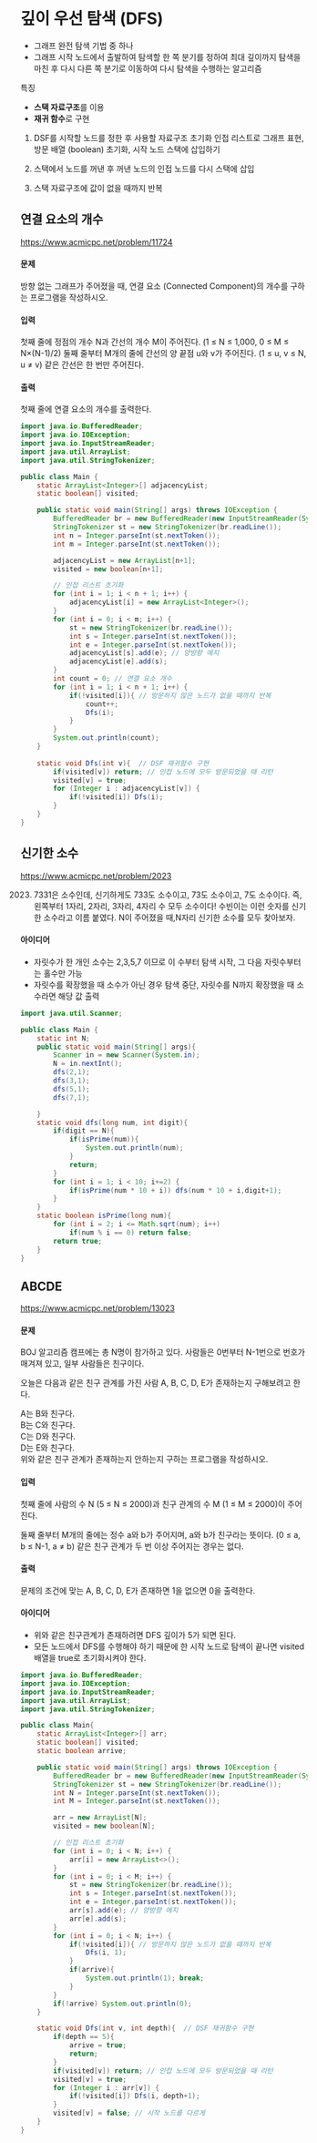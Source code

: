 # 깊이 우선 탐색 (DFS)
- 그래프 완전 탐색 기법 중 하나 <br>
- 그래프 시작 노드에서 출발하여 탐색할 한 쪽 분기를 정하여 최대 깊이까지 탐색을 마친 후 다시 다른 쪽 분기로 이동하여 다시 탐색을 수행하는 알고리즘 <br>

특징 <br>
- **스택 자료구조**를 이용
- **재귀 함수**로 구현
1. DSF를 시작할 노드를 정한 후 사용할 자료구조 초기화
인접 리스트로 그래프 표현, 방문 배열 (boolean) 초기화, 시작 노드 스택에 삽입하기

2. 스택에서 노드를 꺼낸 후 꺼낸 노드의 인접 노드를 다시 스택에 삽입

3. 스택 자료구조에 값이 없을 때까지 반복

## 연결 요소의 개수 

https://www.acmicpc.net/problem/11724

#### 문제 <br>
방향 없는 그래프가 주어졌을 때, 연결 요소 (Connected Component)의 개수를 구하는 프로그램을 작성하시오.<br>

#### 입력<br>
첫째 줄에 정점의 개수 N과 간선의 개수 M이 주어진다. (1 ≤ N ≤ 1,000, 0 ≤ M ≤ N×(N-1)/2) 둘째 줄부터 M개의 줄에 간선의 양 끝점 u와 v가 주어진다. (1 ≤ u, v ≤ N, u ≠ v) 같은 간선은 한 번만 주어진다.
<br>

#### 출력<br>
첫째 줄에 연결 요소의 개수를 출력한다.<br>

```java
import java.io.BufferedReader;
import java.io.IOException;
import java.io.InputStreamReader;
import java.util.ArrayList;
import java.util.StringTokenizer;

public class Main {
    static ArrayList<Integer>[] adjacencyList;
    static boolean[] visited;

    public static void main(String[] args) throws IOException {
        BufferedReader br = new BufferedReader(new InputStreamReader(System.in));
        StringTokenizer st = new StringTokenizer(br.readLine());
        int n = Integer.parseInt(st.nextToken());
        int m = Integer.parseInt(st.nextToken());

        adjacencyList = new ArrayList[n+1];
        visited = new boolean[n+1];

        // 인접 리스트 초기화
        for (int i = 1; i < n + 1; i++) {
            adjacencyList[i] = new ArrayList<Integer>();
        }
        for (int i = 0; i < m; i++) {
            st = new StringTokenizer(br.readLine());
            int s = Integer.parseInt(st.nextToken());
            int e = Integer.parseInt(st.nextToken());
            adjacencyList[s].add(e); // 양방향 에지
            adjacencyList[e].add(s);
        }
        int count = 0; // 연결 요소 개수
        for (int i = 1; i < n + 1; i++) {
            if(!visited[i]){ // 방문하지 않은 노드가 없을 때까지 반복
                count++;
                Dfs(i);
            }
        }
        System.out.println(count);
    }
    
    static void Dfs(int v){  // DSF 재귀함수 구현
        if(visited[v]) return; // 인접 노드에 모두 방문되었을 때 리턴
        visited[v] = true;
        for (Integer i : adjacencyList[v]) {
            if(!visited[i]) Dfs(i);
        }
    }
}


```
## 신기한 소수

https://www.acmicpc.net/problem/2023

2023. 7331은 소수인데, 신기하게도 733도 소수이고, 73도 소수이고, 7도 소수이다. 즉, 왼쪽부터 1자리, 2자리, 3자리, 4자리 수 모두 소수이다! 수빈이는 이런 숫자를 신기한 소수라고 이름 붙였다. N이 주어졌을 때,N자리 신기한 소수를 모두 찾아보자.

#### 아이디어
- 자릿수가 한 개인 소수는 2,3,5,7 이므로 이 수부터 탐색 시작, 그 다음 자릿수부터는 홀수만 가능
- 자릿수를 확장했을 때 소수가 아닌 경우 탐색 중단, 자릿수를 N까지 확장했을 때 소수라면 해당 값 출력

```java
import java.util.Scanner;

public class Main {
    static int N;
    public static void main(String[] args){
        Scanner in = new Scanner(System.in);
        N = in.nextInt();
        dfs(2,1);
        dfs(3,1);
        dfs(5,1);
        dfs(7,1);

    }
    static void dfs(long num, int digit){
        if(digit == N){
            if(isPrime(num)){
                System.out.println(num);
            }
            return;
        }
        for (int i = 1; i < 10; i+=2) {
            if(isPrime(num * 10 + i)) dfs(num * 10 + i,digit+1);
        }
    }
    static boolean isPrime(long num){
        for (int i = 2; i <= Math.sqrt(num); i++)
            if(num % i == 0) return false;
        return true;
    }
}

```
##  ABCDE
https://www.acmicpc.net/problem/13023

#### 문제
BOJ 알고리즘 캠프에는 총 N명이 참가하고 있다. 사람들은 0번부터 N-1번으로 번호가 매겨져 있고, 일부 사람들은 친구이다.

오늘은 다음과 같은 친구 관계를 가진 사람 A, B, C, D, E가 존재하는지 구해보려고 한다.

A는 B와 친구다. <br>
B는 C와 친구다. <br>
C는 D와 친구다. <br>
D는 E와 친구다. <br>
위와 같은 친구 관계가 존재하는지 안하는지 구하는 프로그램을 작성하시오.

#### 입력
첫째 줄에 사람의 수 N (5 ≤ N ≤ 2000)과 친구 관계의 수 M (1 ≤ M ≤ 2000)이 주어진다.

둘째 줄부터 M개의 줄에는 정수 a와 b가 주어지며, a와 b가 친구라는 뜻이다. (0 ≤ a, b ≤ N-1, a ≠ b) 같은 친구 관계가 두 번 이상 주어지는 경우는 없다.

#### 출력
문제의 조건에 맞는 A, B, C, D, E가 존재하면 1을 없으면 0을 출력한다.

#### 아이디어
- 위와 같은 친구관계가 존재하려면 DFS 깊이가 5가 되면 된다.
- 모든 노드에서 DFS를 수행해야 하기 때문에 한 시작 노드로 탐색이 끝나면 visited 배열을 true로 초기화시켜야 한다.

```java
import java.io.BufferedReader;
import java.io.IOException;
import java.io.InputStreamReader;
import java.util.ArrayList;
import java.util.StringTokenizer;

public class Main{
    static ArrayList<Integer>[] arr;
    static boolean[] visited;
    static boolean arrive;

    public static void main(String[] args) throws IOException {
        BufferedReader br = new BufferedReader(new InputStreamReader(System.in));
        StringTokenizer st = new StringTokenizer(br.readLine());
        int N = Integer.parseInt(st.nextToken());
        int M = Integer.parseInt(st.nextToken());

        arr = new ArrayList[N];
        visited = new boolean[N];

        // 인접 리스트 초기화
        for (int i = 0; i < N; i++) {
            arr[i] = new ArrayList<>();
        }
        for (int i = 0; i < M; i++) {
            st = new StringTokenizer(br.readLine());
            int s = Integer.parseInt(st.nextToken());
            int e = Integer.parseInt(st.nextToken());
            arr[s].add(e); // 양방향 에지
            arr[e].add(s);
        }
        for (int i = 0; i < N; i++) {
            if(!visited[i]){ // 방문하지 않은 노드가 없을 때까지 반복
                Dfs(i, 1);
            }
            if(arrive){
                System.out.println(1); break;
            }
        }
        if(!arrive) System.out.println(0);
    }

    static void Dfs(int v, int depth){  // DSF 재귀함수 구현
        if(depth == 5){
            arrive = true;
            return;
        }
        if(visited[v]) return; // 인접 노드에 모두 방문되었을 때 리턴
        visited[v] = true;
        for (Integer i : arr[v]) {
            if(!visited[i]) Dfs(i, depth+1);
        }
        visited[v] = false; // 시작 노드를 다르게
    }
}
```
